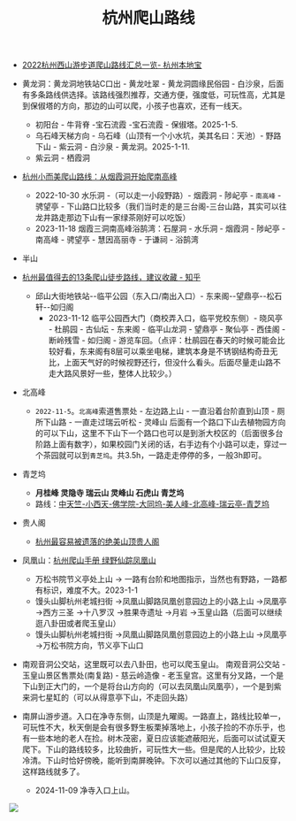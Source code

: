 ﻿---
layout:		post
category:	"other"
title:		"杭州爬山路线"
tags:		[]
---

- [2022杭州西山游步道爬山路线汇总一览- 杭州本地宝](http://m.hz.bendibao.com/mip/112201.shtm)
- 黄龙洞：黄龙洞地铁站C口出 - 黄龙吐翠 - 黄龙洞圆缘民俗园 - 白沙泉，后面有多条路线供选择。该路线强烈推荐，交通方便，强度低，可玩性高，尤其是到保俶塔的方向，那边的山可以爬，小孩子也喜欢，还有一线天。
  - 初阳台 - 牛背脊 -宝石流霞 -宝石流霞 - 保俶塔。2025-1-5.
  - 乌石峰天梯方向 - 乌石峰（山顶有一个小水坑，美其名曰：天池）- 野路下山 - 紫云洞 - 白沙泉 - 黄龙洞。2025-1-11.
  - 紫云洞 - 栖霞洞
  
- [杭州小而美爬山路线：从烟霞洞开始爬南高峰](https://baijiahao.baidu.com/s?id=1734719229265986022&wfr=spider&for=pc)
  - 2022-10-30 水乐洞 -（可以走一小段野路）-  烟霞洞 - 陟屺亭 - `南高峰` - 骋望亭 - 下山路口比较多（我们当时走的是三台阁-三台山路，其实可以往龙井路走那边下山有一家绿茶刚好可以吃饭）
  - 2023-11-18 烟霞三洞南高峰浴鹄湾：石屋洞 - 水乐洞 - 烟霞洞 - 陟屺亭 - 南高峰 - 骋望亭 - 慧因高丽寺 - 于谦祠 - 浴鹄湾
- 半山
- [杭州最值得去的13条爬山徒步路线，建议收藏 - 知乎](https://zhuanlan.zhihu.com/p/517247486)
  - 邱山大街地铁站--临平公园（东入口/南出入口）- 东来阁--望鼎亭--松石轩--如归阁
    - 2023-11-12 临平公园西大门（商校弄入口，临平党校东侧）- 晓风亭 - 杜鹃园 - 古仙坛 - 东来阁 - 临平山龙洞 - 望鼎亭 - 聚仙亭 - 西佳阁 - 断岭残雪 - 如归阁 - 游览车回。（点评：杜鹃园在春天的时候可能会比较好看，东来阁有8层可以乘坐电梯，建筑本身是不锈钢结构奇丑无比，上面天气好的时候视野还行，但没什么看头。后面尽量走山路不走大路风景好一些，整体人比较少。）
- 北高峰
  - `2022-11-5`。`北高峰`索道售票处 - 左边路上山 - 一直沿着台阶直到山顶 - 厕所下山路 - 一直走过瑞云听松 - 灵峰山 后面有一个路口下山去植物园方向的可以下山，这里不下山下一个路口也可以是到浙大校区的（后面很多台阶路上面有数字），如果校园门关闭的话，右手边有个小路可以走，穿过一个茶园就可以到`青芝坞`。共3.5h，一路走走停停的多，一般3h即可。
- 青芝坞
  - **月桂峰 灵隐寺 瑞云山 灵峰山 石虎山 青芝坞**
  - 路线：[中天竺-小西天-佛学院-大同坞-美人峰-北高峰-瑞云亭-青芝坞](https://mp.weixin.qq.com/s/_kPty2-mNPaQTnTjzE88JQ)
- 贵人阁
  - [杭州最容易被遗落的绝美山顶贵人阁](https://www.xiaohongshu.com/discovery/item/628133f4000000000102ba13)
- 凤凰山：[杭州爬山手册 绿野仙踪凤凰山](https://www.xiaohongshu.com/discovery/item/62877a8f0000000021034190?source=question)
  - 万松书院节义亭处上山 -> 一路有台阶和地图指示，当然也有野路，一路都有标识，难度不大。2023-1-1
  - 馒头山脚杭州老城扫街 →凤凰山脚路凤凰创意园边上的小路上山 →凤凰亭 →西方三圣 →十八罗汉 →胜果寺遗址 →月岩 →玉皇山路（后面可以继续逛八卦田或者爬玉皇山）
  - 馒头山脚杭州老城扫街 →凤凰山脚路凤凰创意园边上的小路上山 →凤凰亭 →万松书院方向，节义亭下山口
- 南观音洞公交站，这里既可以去八卦田，也可以爬玉皇山。 南观音洞公交站 - 玉皇山景区售票处(南复路) - 慈云岭造像 - 老玉皇宫。这里有分叉路，一个是下山到正大门的，一个是将台山方向的（可以去凤凰山凤凰亭），一个是到紫来洞七星缸的（可以从得意亭下山，不走回头路）
- 南屏山游步道。入口在净寺东侧，山顶是九曜阁。一路直上，路线比较单一，可玩性不大，秋天倒是会有很多野生板栗掉落地上，小孩子捡的不亦乐乎，也有一些本地的老人在捡。树木茂密，夏日应该能遮蔽阳光，后面可以试试夏天爬下。下山的路线较多，比较曲折，可玩性大一些。但是爬的人比较少，比较冷清。下山时恰好傍晚，能听到南屏晚钟。下次可以通过其他的下山口反穿，这样路线就多了。
  - 2024-11-09 净寺入口上山。


![](https://gimg2.baidu.com/image_search/src=http%3A%2F%2Fgss0.baidu.com%2F-fo3dSag_xI4khGko9WTAnF6hhy%2Fzhidao%2Fpic%2Fitem%2F96dda144ad345982f4bdf8f70cf431adcbef849b.jpg&refer=http%3A%2F%2Fgss0.baidu.com&app=2002&size=f9999,10000&q=a80&n=0&g=0n&fmt=auto?sec=1667619366&t=57a0dd7949e2e45a67748021c4e5b951)
